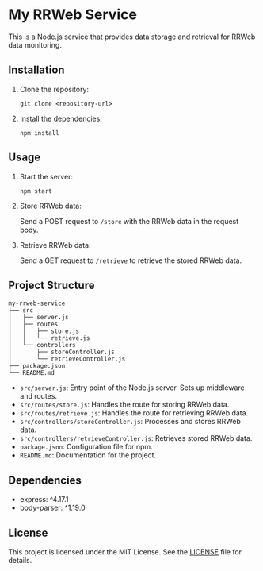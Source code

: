 # My RRWeb Service

This is a Node.js service that provides data storage and retrieval for RRWeb data monitoring.

## Installation

1. Clone the repository:

   ```shell
   git clone <repository-url>
   ```

2. Install the dependencies:

   ```shell
   npm install
   ```

## Usage

1. Start the server:

   ```shell
   npm start
   ```

2. Store RRWeb data:

   Send a POST request to `/store` with the RRWeb data in the request body.

3. Retrieve RRWeb data:

   Send a GET request to `/retrieve` to retrieve the stored RRWeb data.

## Project Structure

```
my-rrweb-service
├── src
│   ├── server.js
│   ├── routes
│   │   ├── store.js
│   │   └── retrieve.js
│   └── controllers
│       ├── storeController.js
│       └── retrieveController.js
├── package.json
└── README.md
```

- `src/server.js`: Entry point of the Node.js server. Sets up middleware and routes.
- `src/routes/store.js`: Handles the route for storing RRWeb data.
- `src/routes/retrieve.js`: Handles the route for retrieving RRWeb data.
- `src/controllers/storeController.js`: Processes and stores RRWeb data.
- `src/controllers/retrieveController.js`: Retrieves stored RRWeb data.
- `package.json`: Configuration file for npm.
- `README.md`: Documentation for the project.

## Dependencies

- express: ^4.17.1
- body-parser: ^1.19.0

## License

This project is licensed under the MIT License. See the [LICENSE](LICENSE) file for details.